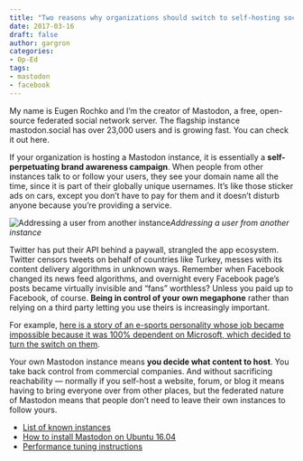 ```yaml
---
title: "Two reasons why organizations should switch to self-hosting social media"
date: 2017-03-16
draft: false
author: gargron
categories:
- Op-Ed
tags:
- mastodon
- facebook
---
```


My name is Eugen Rochko and I’m the creator of Mastodon, a free, open-source federated social network server. The flagship instance mastodon.social has over 23,000 users and is growing fast. You can check it out here.

If your organization is hosting a Mastodon instance, it is essentially a **self-perpetuating brand awareness campaign**. When people from other instances talk to or follow your users, they see your domain name all the time, since it is part of their globally unique usernames. It’s like those sticker ads on cars, except you don’t have to pay for them and it doesn’t disturb anyone because you’re providing a service.

![Addressing a user from another instance](https://cdn-images-1.medium.com/max/2000/1*LM_XJwv6YpeZxBFMJVty_A.jpeg)*Addressing a user from another instance*

Twitter has put their API behind a paywall, strangled the app ecosystem. Twitter censors tweets on behalf of countries like Turkey, messes with its content delivery algorithms in unknown ways. Remember when Facebook changed its news feed algorithms, and overnight every Facebook page’s posts became virtually invisible and “fans” worthless? Unless you paid up to Facebook, of course. **Being in control of your own megaphone** rather than relying on a third party letting you use theirs is increasingly important.

For example, [here is a story of an e-sports personality whose job became impossible because it was 100% dependent on Microsoft, which decided to turn the switch on them](https://www.linkedin.com/pulse/big-microsoft-scam-sebastian-l%C3%A4ger).

Your own Mastodon instance means **you decide what content to host**. You take back control from commercial companies. And without sacrificing reachability — normally if you self-host a website, forum, or blog it means having to bring everyone over from other places, but the federated nature of Mastodon means that people don’t need to leave their own instances to follow yours.

* [List of known instances](https://github.com/tootsuite/mastodon/blob/master/docs/Using-Mastodon/List-of-Mastodon-instances.md)
* [How to install Mastodon on Ubuntu 16.04](https://github.com/tootsuite/mastodon/blob/master/docs/Running-Mastodon/Production-guide.md)
* [Performance tuning instructions](https://github.com/tootsuite/mastodon/blob/master/docs/Running-Mastodon/Tuning.md)
